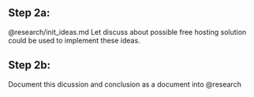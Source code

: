 ## Step 2a:

@research/init_ideas.md
Let discuss about possible free hosting solution could be used to implement these ideas.

## Step 2b:

Document this dicussion and conclusion as a document into @research 